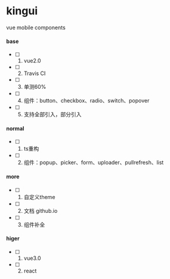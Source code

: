 # kingui
vue mobile components

#### base

- [ ] 1. vue2.0 
- [ ] 2. Travis CI
- [ ] 3. 单测60%
- [ ] 4. 组件：button、checkbox、radio、switch、popover
- [ ] 5. 支持全部引入，部分引入

#### normal

- [ ] 1. ts重构
- [ ] 2. 组件：popup、picker、form、uploader、pullrefresh、list

#### more

- [ ] 1. 自定义theme
- [ ] 2. 文档 github.io
- [ ] 3. 组件补全

#### higer

- [ ] 1. vue3.0
- [ ] 2. react
